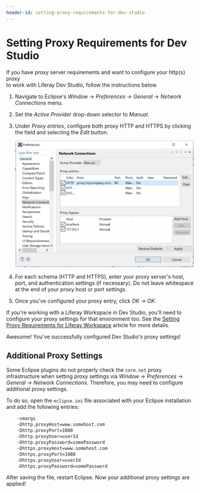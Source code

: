 ```yaml
---
header-id: setting-proxy-requirements-for-dev-studio
---
```


# Setting Proxy Requirements for Dev Studio

If you have proxy server requirements and want to configure your http(s) proxy		
to work with Liferay Dev Studio, follow the instructions below.

1.  Navigate to Eclipse's *Window* &rarr; *Preferences* &rarr; *General*
    &rarr; *Network Connections* menu.

2.  Set the *Active Provider* drop-down selector to *Manual*.

3.  Under *Proxy entries*, configure both proxy HTTP and HTTPS by clicking the
    field and selecting the *Edit* button.

    ![Figure 1: You can configure your proxy settings in Dev Studio's Network Connections menu.](../../../images/ide-network-connections.png)

4.  For each schema (HTTP and HTTPS), enter your proxy server's host, port, and
    authentication settings (if necessary). Do not leave whitespace at the end
    of your proxy host or port settings.

5.  Once you've configured your proxy entry, click *OK* &rarr; *OK*.

If you're working with a Liferay Workspace in Dev Studio, you'll need to configure
your proxy settings for that environment too. See the
[Setting Proxy Requirements for Liferay Workspace](/developer/reference/-/knowledge_base/7-2/setting-proxy-requirements-for-liferay-workspace)
article for more details.

Awesome! You've successfully configured Dev Studio's proxy settings!

## Additional Proxy Settings

Some Eclipse plugins do not properly check the `core.net` proxy infrastructure
when setting proxy settings via *Window* &rarr; *Preferences* &rarr; *General*
&rarr; *Network Connections*. Therefore, you may need to configure additional
proxy settings.

To do so, open the `eclipse.ini` file associated with your Eclipse installation
and add the following entries:

		-vmargs
		-Dhttp.proxyHost=www.somehost.com
		-Dhttp.proxyPort=1080
		-Dhttp.proxyUser=userId
		-Dhttp.proxyPassword=somePassword
		-Dhttps.proxyHost=www.somehost.com
		-Dhttps.proxyPort=1080
		-Dhttps.proxyUser=userId
		-Dhttps.proxyPassword=somePassword

After saving the file, restart Eclipse. Now your additional proxy settings are
applied!
